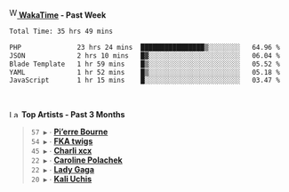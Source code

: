 <img src="https://github.com/dxnter/dxnter/assets/17434202/67b21fa4-d36d-46f9-9dec-f23d976b00ef" alt="WakaTime Logo" width="14" height="18"/><a href="https://wakatime.com/@dxnter" target="_blank"><strong> WakaTime</strong></a><strong> - Past Week</strong>

<!--START_SECTION:waka-->

```txt
Total Time: 35 hrs 49 mins

PHP              23 hrs 24 mins  ████████████████▒░░░░░░░░   64.96 %
JSON             2 hrs 10 mins   █▓░░░░░░░░░░░░░░░░░░░░░░░   06.04 %
Blade Template   1 hr 59 mins    █▒░░░░░░░░░░░░░░░░░░░░░░░   05.52 %
YAML             1 hr 52 mins    █▒░░░░░░░░░░░░░░░░░░░░░░░   05.18 %
JavaScript       1 hr 15 mins    █░░░░░░░░░░░░░░░░░░░░░░░░   03.47 %
```

<!--END_SECTION:waka-->

<br/>

<!--START_LASTFM_ARTISTS:{"period": "3month", "rows": 6}-->
<a href="https://last.fm" target="_blank"><img src="https://user-images.githubusercontent.com/17434202/215290617-e793598d-d7c9-428f-9975-156db1ba89cc.svg" alt="Last.fm Logo" width="18" height="13"/></a> **Top Artists - Past 3 Months**

> `57 ▶️` ∙ **[Pi’erre Bourne](https://www.last.fm/music/Pi%E2%80%99erre+Bourne)**<br/>
> `54 ▶️` ∙ **[FKA twigs](https://www.last.fm/music/FKA+twigs)**<br/>
> `45 ▶️` ∙ **[Charli xcx](https://www.last.fm/music/Charli+xcx)**<br/>
> `22 ▶️` ∙ **[Caroline Polachek](https://www.last.fm/music/Caroline+Polachek)**<br/>
> `22 ▶️` ∙ **[Lady Gaga](https://www.last.fm/music/Lady+Gaga)**<br/>
> `20 ▶️` ∙ **[Kali Uchis](https://www.last.fm/music/Kali+Uchis)**<br/>
<!--END_LASTFM_ARTISTS-->
